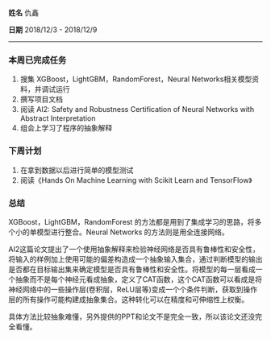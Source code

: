 **姓名** 仇鑫

**日期** 2018/12/3 - 2018/12/9

---

### 本周已完成任务

1. 搜集 XGBoost，LightGBM，RandomForest，Neural Networks相关模型资料，并调试运行
2. 撰写项目文档
3. 阅读 AI2: Safety and Robustness Certification of Neural
   Networks with Abstract Interpretation
4. 组会上学习了程序的抽象解释

### 下周计划

1. 在拿到数据以后进行简单的模型测试
2. 阅读《Hands On Machine Learning with Scikit Learn and TensorFlow》

### 总结

XGBoost，LightGBM，RandomForest 的方法都是用到了集成学习的思路，将多个小的单模型进行整合。Neural Networks 的方法则是用全连接网络。

AI2这篇论文提出了一个使用抽象解释来检验神经网络是否具有鲁棒性和安全性，将输入的样例加上使用可能的偏差构造成一个抽象输入集合，通过判断模型的输出是否都在目标输出集来确定模型是否具有鲁棒性和安全性。将模型的每一层看成一个抽象而不是每个神经元看成抽象，定义了CAT函数，这个CAT函数可以看成是将神经网络中的一些操作层(卷积层，ReLU层等)变成一个个条件判断，获取到操作层的所有操作可能构建成抽象集合。这种转化可以在精度和可伸缩性上权衡。

具体方法比较抽象难懂，另外提供的PPT和论文不是完全一致，所以该论文还没完全看懂。